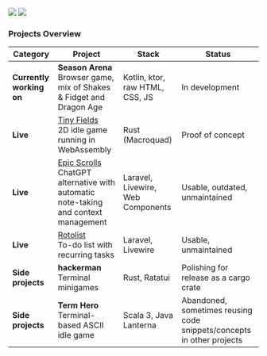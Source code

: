 ![](http://github-profile-summary-cards.vercel.app/api/cards/stats?username=epic-64&theme=github_dark)
![](http://github-profile-summary-cards.vercel.app/api/cards/most-commit-language?username=epic-64&theme=github_dark)

### Projects Overview

| Category           | Project                                                                 | Stack                                | Status                                   |
|--------------------|-------------------------------------------------------------------------|--------------------------------------|------------------------------------------|
| **Currently working on** | **Season Arena**<br/>Browser game, mix of Shakes & Fidget and Dragon Age | Kotlin, ktor, raw HTML, CSS, JS      | In development                           |
| **Live**           | [Tiny Fields](https://tiny-fields.up.railway.app/)<br/>2D idle game running in WebAssembly | Rust (Macroquad)                     | Proof of concept                         |
| **Live**  | [Epic Scrolls](https://epic-scrolls.holonaut.io/)<br/>ChatGPT alternative with automatic note-taking and context management | Laravel, Livewire, Web Components    | Usable, outdated, unmaintained           |
| **Live** | [Rotolist](https://rotolist.holonaut.io/)<br/>To-do list with recurring tasks | Laravel, Livewire                    | Usable, unmaintained |
| **Side projects**  | **hackerman**<br/>Terminal minigames | Rust, Ratatui                        | Polishing for release as a cargo crate                   |
| **Side projects**  | **Term Hero**<br/>Terminal-based ASCII idle game | Scala 3, Java Lanterna               | Abandoned, sometimes reusing code snippets/concepts in other projects                                |
